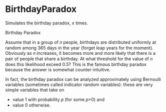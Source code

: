 # BirthdayParadox
Simulates the birthday paradox, x times.

Birthday Paradox

Assume that in a group of 𝑛
people, birthdays are distributed uniformly at random among 365 days in the year (forget leap years for the moment). Obviously as 𝑛 increases, it becomes more 
and more likely that there is a pair of people that share a birthday. At what threshold for the value of 𝑛 does this likelihood exceed 0.5? This is the famous 
birthday paradox because the answer is somewhat counter-intuitive.

In fact, the birthday paradox can be analyzed approximately using Bernoulli variables (sometimes called indicator random variables): these are very simple variables that take on

- value 1 with probability 𝑝 (for some 𝑝>0) and
- value 0 otherwise.
